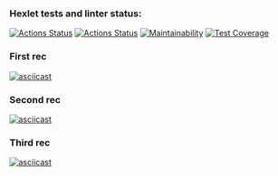 ### Hexlet tests and linter status:
[![Actions Status](https://github.com/darklittlefinch/java-project-71/workflows/hexlet-check/badge.svg)](https://github.com/darklittlefinch/java-project-71/actions)
[![Actions Status](https://github.com/darklittlefinch/java-project-71/actions/workflows/main.yml/badge.svg)](https://github.com/darklittlefinch/java-project-71/actions/workflows/main.yml)
[![Maintainability](https://api.codeclimate.com/v1/badges/6006c9bafc8e4166b302/maintainability)](https://codeclimate.com/github/darklittlefinch/java-project-71/maintainability)
[![Test Coverage](https://api.codeclimate.com/v1/badges/6006c9bafc8e4166b302/test_coverage)](https://codeclimate.com/github/darklittlefinch/java-project-71/test_coverage)

### First rec
[![asciicast](https://asciinema.org/a/FM9UN2gUrvLKqaEG3XqTuKerT.svg)](https://asciinema.org/a/FM9UN2gUrvLKqaEG3XqTuKerT)

### Second rec
[![asciicast](https://asciinema.org/a/LXavG1x4urRFI2B8WFxXZ6O0Q.svg)](https://asciinema.org/a/LXavG1x4urRFI2B8WFxXZ6O0Q)

### Third rec
[![asciicast](https://asciinema.org/a/ax7XfQi17jyVgNVh5R4OSBM0v.svg)](https://asciinema.org/a/ax7XfQi17jyVgNVh5R4OSBM0v)
